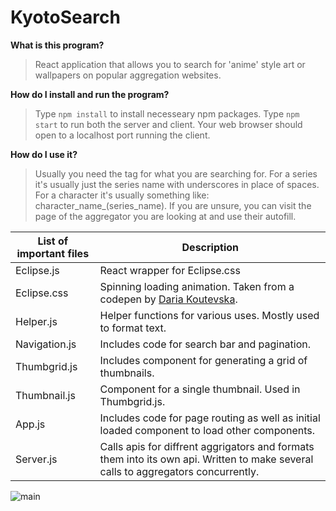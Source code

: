 # KyotoSearch

**What is this program?**

> React application that allows you to search for 'anime' style art or wallpapers on popular aggregation websites.  

**How do I install and run the program?**

> Type `npm install` to install necesseary npm packages. Type `npm start` to run both the server and client. Your web browser should open to a localhost port running the client. 

**How do I use it?**
>Usually you need the tag for what you are searching for. For a series it's usually just the series name with underscores in place of spaces. For a character it's usually something like:  character_name_(series_name). If you are unsure, you can visit the page of the aggregator you are looking at and use their autofill. 

List of important files | Description
------------- | -----------
Eclipse.js |         React wrapper for Eclipse.css
Eclipse.css |        Spinning loading animation. Taken from a codepen by [Daria Koutevska](https://codepen.io/DariaIvK/pen/EpjPRM?html-preprocessor=pug). 
Helper.js |   Helper functions for various uses. Mostly used to format text.
Navigation.js |        Includes code for search bar and pagination.
Thumbgrid.js | Includes component for generating a grid of thumbnails.
Thumbnail.js |   Component for a single thumbnail. Used in Thumbgrid.js. 
App.js |        Includes code for page routing as well as initial loaded component to load other components. 
Server.js |        Calls apis for diffrent aggrigators and formats them into its own api. Written to make several calls to aggregators concurrently.


![main](READMEIMG.gif)
